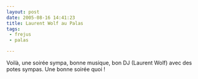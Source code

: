 ```yaml
---
layout: post
date: 2005-08-16 14:41:23
title: Laurent Wolf au Palas
tags:
 - frejus
 - palas

---
```


Voilà, une soirée sympa, bonne musique, bon DJ (Laurent Wolf) avec des potes sympas. Une bonne soirée quoi !
